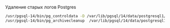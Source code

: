 Удаление старых логов Postgres
```sh
/usr/pgsql-14/bin/pg_controldata -D /var/lib/pgsql/14/data/postgresql1/ | grep 'REDO WAL'
/usr/pgsql-14/bin/pg_archivecleanup  /var/lib/pgsql/14/data/postgresql1/pg_wal/  <Latest checkpoint's REDO WAL file>
```
